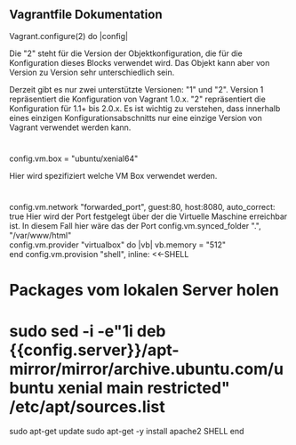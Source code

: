 Vagrantfile Dokumentation
-----------------------------
Vagrant.configure(2) do |config|

Die "2" steht für die Version der Objektkonfiguration, die für die Konfiguration dieses Blocks verwendet wird.
Das Objekt kann aber von Version zu Version sehr unterschiedlich sein.

Derzeit gibt es nur zwei unterstützte Versionen: "1" und "2". Version 1 repräsentiert die Konfiguration von Vagrant 1.0.x. "2" repräsentiert die Konfiguration für 1.1+ bis 2.0.x.
Es ist wichtig zu verstehen, dass innerhalb eines einzigen Konfigurationsabschnitts nur eine einzige Version von Vagrant verwendet werden kann.
#
  config.vm.box = "ubuntu/xenial64"
  
  Hier wird spezifiziert welche VM Box verwendet werden.
#
  config.vm.network "forwarded_port", guest:80, host:8080, auto_correct: true
 Hier wird der Port festgelegt über der die Virtuelle Maschine erreichbar ist. In diesem Fall hier wäre das der Port 
  config.vm.synced_folder ".", "/var/www/html"  
config.vm.provider "virtualbox" do |vb|
  vb.memory = "512"  
end
config.vm.provision "shell", inline: <<-SHELL
  # Packages vom lokalen Server holen
  # sudo sed -i -e"1i deb {{config.server}}/apt-mirror/mirror/archive.ubuntu.com/ubuntu xenial main restricted" /etc/apt/sources.list 
  sudo apt-get update
  sudo apt-get -y install apache2 
SHELL
end
<!--stackedit_data:
eyJoaXN0b3J5IjpbMTQ2MDUyMjA4NiwxMjUwNDM2MjkyLDY4OD
Y0OTk0MiwxNDA0Mjc1Mzk2LC0xNjQ5MTI5MTY0LC05OTE2MzM4
NCwtNzUwNzE1OTIyXX0=
-->
